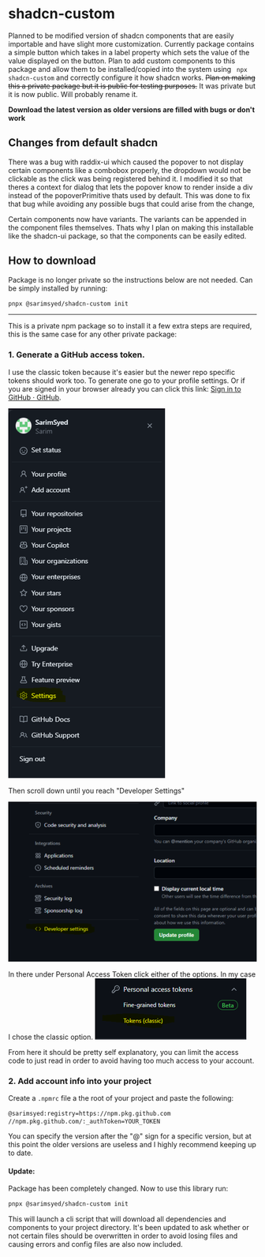 # shadcn-custom

Planned to be modified version of shadcn components that are easily importable and have slight more customization. Currently package contains a simple button which takes in a label property which sets the value of the value displayed on the button. Plan to add custom components to this package and allow them to be installed/copied into the system using ``` npx shadcn-custom``` and correctly configure it how shadcn works. ~~Plan on making this a private package but it is public for testing purposes.~~
It was private but it is now public. Will probably rename it.

**Download the latest version as older versions are filled with bugs or don't work**

## Changes from default shadcn

There was a bug with raddix-ui which caused the popover to not display certain components like a combobox properly, the dropdown would not be clickable as the click was being registered behind it. I modified it so that theres a context for dialog that lets the popover know to render inside a div instead of the popoverPrimitive thats used by default. This was done to fix that bug while avoiding any possible bugs that could arise from the change,

Certain components now have variants. The variants can be appended in the component files themselves. Thats why I plan on making this installable like the shadcn-ui package, so that the components can be easily edited.

## How to download

Package is no longer private so the instructions below are not needed. Can be simply installed by running:
```bash
pnpx @sarimsyed/shadcn-custom init
```

<hr/>

This is a private npm package so to install it a few extra steps are required, this is the same case for any other private package:

### 1. Generate a GitHub access token.

I use the classic token because it's easier but the newer repo specific tokens should work too. To generate one go to your profile settings. Or if you are signed in your browser already you can click this link: [Sign in to GitHub · GitHub](https://github.com/settings/profile). 


<img src="./imgs/1.png" title="github profile dropdown" alt="github profile dropdown screenshot" data-align="center">

Then scroll down until you reach "Developer Settings"

<img src="./imgs/2.png" title="github profile developer settings screenshot" alt="github profile developer settings screenshot" data-align="center">

In there under Personal Access Token click either of the options. In my case I chose the classic option.
<img src="./imgs/3.png" title="github tokens menu" alt="github tokens menu screenshot" data-align="center">

From here it should be pretty self explanatory, you can limit the access code to just read in order to avoid having too much access to your account.

### 2. Add account info into your project

Create a `.npmrc` file a the root of your project and paste the following:

```
@sarimsyed:registry=https://npm.pkg.github.com
//npm.pkg.github.com/:_authToken=YOUR_TOKEN
```

You can specify the version after the "@" sign for a specific version, but at this point the older versions are useless and I highly recommend keeping up to date. 

#### Update:

Package has been completely changed. Now to use this library run:

```bash
pnpx @sarimsyed/shadcn-custom init
```

This will launch a cli script that will download all dependencies and components to your project directory. It's been updated to ask whether or not certain files should be overwritten in order to avoid losing files and causing errors and config files are also now included.
